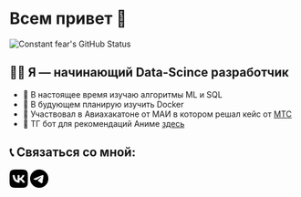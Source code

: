 # Всем привет 👋

<picture>
  <source media="(prefers-color-scheme: dark)" srcset="https://github-readme-stats.vercel.app/api?username=constantfear&show_icons=true&hide_border=true&count_private=true&theme=dark">
  <img alt="Constant fear's GitHub Status" src="https://github-readme-stats.vercel.app/api?username=constantfear&show_icons=true&hide_border=true&count_private=true&theme=light">
</picture>


## 👨‍💻 Я — начинающий Data-Scince разработчик

- 🌱 В настоящее время изучаю алгоритмы ML и SQL
- 👯 В будующем планирую изучить Docker 
- 🔭 Участвовал в Авиахакатоне от МАИ в котором решал кейс от [МТС](https://github.com/constantfear/aviahack2022)
- 🤖 ТГ бот для рекомендаций Аниме [здесь](https://github.com/constantfear/anime_recomendation)

  
## 📞 Связаться со мной:

<!--START_SECTION:links type=connect-->
<a href="https://vk.com/id196888076"><picture><source media="(prefers-color-scheme: dark)" srcset="icons/vk.dark.png"><img alt="VK" src="icons/vk.png" width="32px" height="32px"></picture></a>
<a href="https://t.me/feelconstantfear"><picture><source media="(prefers-color-scheme: dark)" srcset="icons/telegram.dark.png"><img alt="Telegram" src="icons/telegram.png" width="32px" height="32px"></picture></a>
<br/>
<!--END_SECTION:links-->
